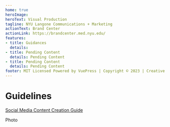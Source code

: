 ```yaml
---
home: true
heroImage: 
heroText: Visual Production 
tagline: NYU Langone Communications + Marketing
actionText: Brand Center
actionLink: https://brandcenter.med.nyu.edu/
features:
- title: Guidances
  details: 
- title: Pending Content
  details: Pending Content
- title: Pending Content
  details: Pending Content
footer: MIT Licensed Powered by VuePress | Copyright © 2023 | Creative Services
---
```


# Guidelines
[Social Media Content Creation Guide](./Guidelines)

Photo
